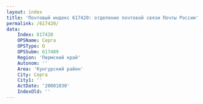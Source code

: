 ```yaml
---
layout: index
title: 'Почтовый индекс 617420: отделение почтовой связи Почты России'
permalink: /617420/
data:
    Index: 617420
    OPSName: Серга
    OPSType: О
    OPSSubm: 617489
    Region: 'Пермский край'
    Autonom: ''
    Area: 'Кунгурский район'
    City: Серга
    City1: ''
    ActDate: '20001030'
    IndexOld: ''
---
```

